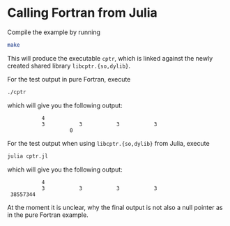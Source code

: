 # Calling Fortran from Julia

Compile the example by running
```bash
make
```

This will produce the executable `cptr`, which is linked against the newly
created shared library `libcptr.{so,dylib}`.

For the test output in pure Fortran, execute
```bash
./cptr
```
which will give you the following output:
```
           4
           3           3           3           3
                    0
```

For the test output when using `libcptr.{so,dylib}` from Julia, execute
```bash
julia cptr.jl
```
which will give you the following output:
```
           4
           3           3           3           3
 38557344 
```
At the moment it is unclear, why the final output is not also a null pointer as
in the pure Fortran example.
